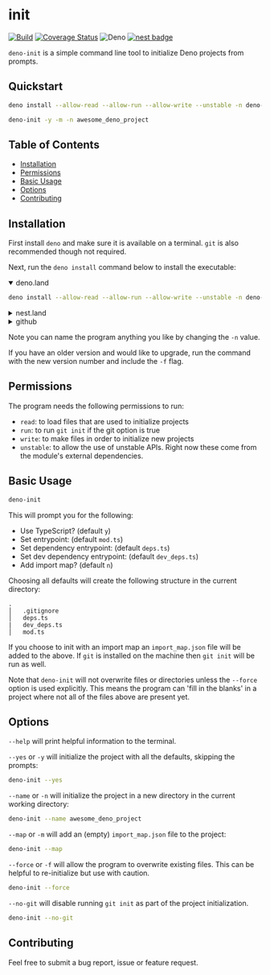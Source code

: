 # init

[![Build](https://github.com/GJZwiers/deno-init/actions/workflows/build.yaml/badge.svg)](https://github.com/GJZwiers/deno-init/actions/workflows/build.yaml)
[![Coverage Status](https://coveralls.io/repos/github/GJZwiers/deno-init/badge.svg?branch=main)](https://coveralls.io/github/GJZwiers/deno-init?branch=main)
![Deno](https://img.shields.io/static/v1?label=&message=init&color=lightblue&logo=data%3Aimage%2Fpng%3Bbase64%2CiVBORw0KGgoAAAANSUhEUgAAADIAAAAyCAMAAAAp4XiDAAAB41BMVEUAAAAAAAABAQECAgIDAwMEBAQFBQUGBgYHBwcICAgJCQkKCgoLCwsMDAwNDQ0ODg4PDw8QEBARERESEhITExMUFBQVFRUWFhYXFxcYGBgZGRkaGhobGxscHBwdHR0eHh4fHx8gICAhISEiIiIjIyMkJCQlJSUmJiYnJycpKSkqKiorKyssLCwuLi4wMDAxMTEyMjIzMzM0NDQ1NTU2NjY3Nzc4ODg5OTk6Ojo7Ozs8PDw9PT0%2BPj4%2FPz9AQEBBQUFCQkJDQ0NERERFRUVGRkZHR0dISEhJSUlKSkpLS0tMTExNTU1OTk5QUFBRUVFSUlJTU1NUVFRVVVVWVlZXV1dYWFhZWVlaWlpbW1tcXFxdXV1eXl5fX19gYGBhYWFiYmJkZGRlZWVmZmZnZ2doaGhqampra2tsbGxtbW1wcHBxcXF0dHR1dXV2dnZ3d3d4eHh5eXl6enp7e3t8fHx%2Bfn5%2Ff3%2BAgICBgYGCgoKDg4OEhISFhYWGhoaHh4eIiIiJiYmKioqLi4uMjIyNjY2Ojo6Pj4%2BQkJCRkZGSkpKTk5OUlJSVlZWWlpaXl5eYmJiZmZmampqbm5ucnJydnZ2enp6fn5%2BgoKChoaGioqKjo6OkpKSlpaWmpqaoqKipqamqqqqrq6u6nz8EAAAAAXRSTlMAQObYZgAAAu1JREFUeNqt0wOXJMkewNH%2FHbttjW3btm3btm175pu%2Bt7uVp7I7u9b7O0rdVETEf9OFCe2BTtOvxV9ok0y7%2FgSMAoxeD9eSnT8AqwCM2QMBsPL3BIqmAIMOQXQAUBBcBldgsqazEF2NB7jTWiwBHkCovQtRLKBjP2zLitWAe%2FBN9WuTxvtcIaDshp6sbSlOAtyH9zqG9Ye8rBZQdN2prpl3%2B0kb4KFRy7wgzDnuYb0B3NTlpn3laE7odxH4ZORhnwkTL3g4FG5od9Kuai3MWLp91Bc%2B6n3ZBMKQmzq3t4qbsK0WZuYJvYSA59qchlCyBb4nZGsdiKR6fggf4HgFEIA3CdlSD4YlBCGcbsS6yS3JZ27B5gYgJzbgq9fWTkVV5inl3IaNjcC65CH7fcCo7Qp2m33WJ0RCrnuNHpcAC%2B58j3i6AeAmn6xtMi1P9nLU0VK8hT6R1h485Z3VPQU4ExENTOk%2FbTI%2BMDRatAM68M7Knr6C4RGBTvO778EK9flnJB0C3lv2G%2BmIHLHGVe35EJURzzQ3M8AXi3v6TKRkvRM%2BSVbEhWgeWGJRLz%2F4mJKe9qgXhfoILOptKu9SwlIWRsGAUTXwJiU1FrOtMDkg7VVKlltJrygcAO2ep6SpYTWu%2Fxnp8CRHSmFWzyENPU2IfMfaa026PaBfRKyH6QbainYbLz5%2BdGQ8SvJ6DIDSmxxM7mIKFqAzQKRtBVBxjUiI8YDtQ7EBx1JyFUDNhYTMxCjTwfBpWIwZKfkB2KHnJslx9DQDgHmojzTAbZ2IXB1gCgBzIdLoCFdQEbm%2BwmSAdoZ3y5J5cI70aBmaqgG7tWufJQvhPE2RD2YBlrcjSxZBHZF2Br2xChP6ZUmJBcCDaNZsYDtqBmbJQAvBumhRf7ANZMl486FfZGqE3QXJPHMxOFo1A0vsrGlNdihSeM2egjHjWpNxuBaFK0NboEv%2B4FKUxe%2F2GkBtbn8p%2BBZ%2F2GCZRsSf92ZhB4COiz%2FFf9H%2FAb6oexxnpBFzAAAAAElFTkSuQmCC)
[![nest badge](https://nest.land/badge.svg)](https://nest.land/package/init)

`deno-init` is a simple command line tool to initialize Deno projects from
prompts.

## Quickstart

```bash
deno install --allow-read --allow-run --allow-write --unstable -n deno-init https://deno.land/x/init@1.0.0/mod.ts

deno-init -y -m -n awesome_deno_project
```

## Table of Contents

- [Installation](#installation)
- [Permissions](#permissions)
- [Basic Usage](#basic-usage)
- [Options](#options)
- [Contributing](#contributing)

## Installation

First install `deno` and make sure it is available on a terminal. `git` is also
recommended though not required.

Next, run the `deno install` command below to install the executable:

<details open>
<summary>deno.land</summary>
<p>

```bash
deno install --allow-read --allow-run --allow-write --unstable -n deno-init https://deno.land/x/init@1.0.0/mod.ts
```

</p>
</details>

<details>
<summary>nest.land</summary>
<p>

```bash
deno install --allow-read --allow-run --allow-write --unstable -n deno-init https://x.nest.land/init@1.0.0/mod.ts
```

</p>
</details>

<details>
<summary>github</summary>
<p>

```bash
deno install --allow-read --allow-run --allow-write --unstable -n deno-init https://raw.githubusercontent.com/GJZwiers/deno-init/main/mod.ts
```

</p>
</details>

Note you can name the program anything you like by changing the `-n` value.

If you have an older version and would like to upgrade, run the
command with the new version number and include the `-f` flag.

## Permissions

The program needs the following permissions to run:

- `read`: to load files that are used to initialize projects
- `run`: to run `git init` if the git option is true
- `write`: to make files in order to initialize new projects
- `unstable`: to allow the use of unstable APIs. Right now these come from the
  module's external dependencies.

## Basic Usage

```bash
deno-init
```

This will prompt you for the following:

- Use TypeScript? (default `y`)
- Set entrypoint: (default `mod.ts`)
- Set dependency entrypoint: (default `deps.ts`)
- Set dev dependency entrypoint: (default `dev_deps.ts`)
- Add import map? (default `n`)

Choosing all defaults will create the following structure in the current
directory:

```
.
│   .gitignore
│   deps.ts
|   dev_deps.ts
│   mod.ts
```

If you choose to init with an import map an `import_map.json` file will be added to
the above. If `git` is installed on the machine then `git init` will be run as well.

Note that `deno-init` will not overwrite files or directories unless the
`--force` option is used explicitly. This means the program can 'fill in the
blanks' in a project where not all of the files above are present yet.

## Options

`--help` will print helpful information to the terminal.

`--yes` or `-y` will initialize the project with all the defaults, skipping the
prompts:

```bash
deno-init --yes
```

`--name` or `-n` will initialize the project in a new directory in the current
working directory:

```bash
deno-init --name awesome_deno_project
```

`--map` or `-m` will add an (empty) `import_map.json` file to the project:

```bash
deno-init --map
```

`--force` or `-f` will allow the program to overwrite existing files. This can
be helpful to re-initialize but use with caution.

```bash
deno-init --force
```

`--no-git` will disable running `git init` as part of the project initialization.

```bash
deno-init --no-git
```

## Contributing

Feel free to submit a bug report, issue or feature request.
